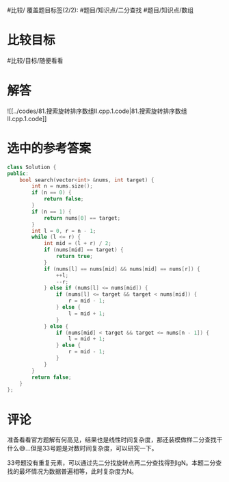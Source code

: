 #比较/
覆盖题目标签(2/2): #题目/知识点/二分查找 #题目/知识点/数组

# 比较目标

#比较/目标/随便看看 

# 解答

![[../codes/81.搜索旋转排序数组II.cpp.1.code|81.搜索旋转排序数组II.cpp.1.code]]

# 选中的参考答案

```cpp
class Solution {
public:
    bool search(vector<int> &nums, int target) {
        int n = nums.size();
        if (n == 0) {
            return false;
        }
        if (n == 1) {
            return nums[0] == target;
        }
        int l = 0, r = n - 1;
        while (l <= r) {
            int mid = (l + r) / 2;
            if (nums[mid] == target) {
                return true;
            }
            if (nums[l] == nums[mid] && nums[mid] == nums[r]) {
                ++l;
                --r;
            } else if (nums[l] <= nums[mid]) {
                if (nums[l] <= target && target < nums[mid]) {
                    r = mid - 1;
                } else {
                    l = mid + 1;
                }
            } else {
                if (nums[mid] < target && target <= nums[n - 1]) {
                    l = mid + 1;
                } else {
                    r = mid - 1;
                }
            }
        }
        return false;
    }
};
```


# 评论

准备看看官方题解有何高见，结果也是线性时间复杂度，那还装模做样二分查找干什么😅...但是33号题是对数时间复杂度，可以研究一下。

33号题没有重复元素，可以通过先二分找旋转点再二分查找得到lgN。本题二分查找的最坏情况为数据普遍相等，此时复杂度为N。